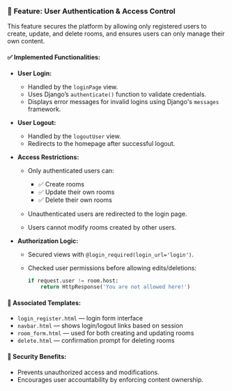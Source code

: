 
### 🔐 **Feature: User Authentication & Access Control**

This feature secures the platform by allowing only registered users to create, update, and delete rooms, and ensures users can only manage their own content.

#### ✅ **Implemented Functionalities:**

* **User Login:**

  * Handled by the `loginPage` view.
  * Uses Django’s `authenticate()` function to validate credentials.
  * Displays error messages for invalid logins using Django's `messages` framework.

* **User Logout:**

  * Handled by the `logoutUser` view.
  * Redirects to the homepage after successful logout.

* **Access Restrictions:**

  * Only authenticated users can:

    * ✅ Create rooms
    * ✅ Update their own rooms
    * ✅ Delete their own rooms
  * Unauthenticated users are redirected to the login page.
  * Users cannot modify rooms created by other users.

* **Authorization Logic:**

  * Secured views with `@login_required(login_url='login')`.
  * Checked user permissions before allowing edits/deletions:

    ```python
    if request.user != room.host:
        return HttpResponse('You are not allowed here!')
    ```

#### 📄 **Associated Templates:**

* `login_register.html` — login form interface
* `navbar.html` — shows login/logout links based on session
* `room_form.html` — used for both creating and updating rooms
* `delete.html` — confirmation prompt for deleting rooms

#### 🔐 **Security Benefits:**

* Prevents unauthorized access and modifications.
* Encourages user accountability by enforcing content ownership.
